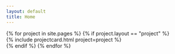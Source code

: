 ```yaml
---
layout: default
title: Home
---
```


<div class="cards">
  {% for project in site.pages %}
    {% if project.layout == "project" %}
      <div class="card">
        {% include projectcard.html project=project %}
      </div>
    {% endif %}
  {% endfor %}
</div>